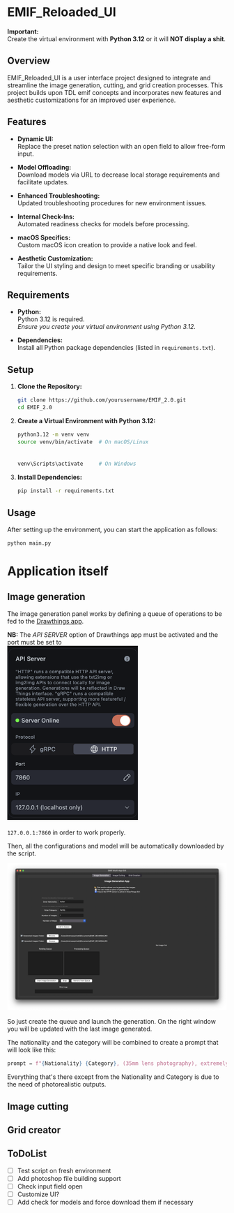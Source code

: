 # EMIF_Reloaded_UI

**Important:**  
Create the virtual environment with **Python 3.12** or it will **NOT display a shit**.

## Overview

EMIF_Reloaded_UI is a user interface project designed to integrate and streamline the image generation, cutting, and grid creation processes. This project builds upon TDL emif concepts and incorporates new features and aesthetic customizations for an improved user experience.

## Features

- **Dynamic UI:**  
  Replace the preset nation selection with an open field to allow free-form input.

- **Model Offloading:**  
  Download models via URL to decrease local storage requirements and facilitate updates.

- **Enhanced Troubleshooting:**  
  Updated troubleshooting procedures for new environment issues.

- **Internal Check-Ins:**  
  Automated readiness checks for models before processing.

- **macOS Specifics:**  
  Custom macOS icon creation to provide a native look and feel.

- **Aesthetic Customization:**  
  Tailor the UI styling and design to meet specific branding or usability requirements.

## Requirements

- **Python:**  
  Python 3.12 is required.  
  _Ensure you create your virtual environment using Python 3.12._

- **Dependencies:**  
  Install all Python package dependencies (listed in `requirements.txt`).

## Setup

1. **Clone the Repository:**

   ```bash
   git clone https://github.com/yourusername/EMIF_2.0.git
   cd EMIF_2.0
   ```

2. **Create a Virtual Environment with Python 3.12:**

   ```bash
   python3.12 -m venv venv
   source venv/bin/activate  # On macOS/Linux


   venv\Scripts\activate     # On Windows
   ```

3. **Install Dependencies:**

   ```bash
   pip install -r requirements.txt
   ```

## Usage

After setting up the environment, you can start the application as follows:

```bash
python main.py
```

# Application itself

## Image generation

The image generation panel works by defining a queue of operations to be fed to the [Drawthings app](https://apps.apple.com/it/app/draw-things-ai-generation/id6444050820?l=en-GB).

**NB:** The _API SERVER_ option of Drawthings app must be activated and the port must be set to  
<img src="ReadMe_images/api_server.png" alt="API SERVER" width="300"><br><br> `127.0.0.1:7860` in order to work properly.

Then, all the configurations and model will be automatically downloaded by the script.

![IMAGE GENERATION WINDOWS](ReadMe_images/1.png)

So just create the queue and launch the generation. On the right window you will be updated with the last image generated.

The nationality and the category will be combined to create a prompt that will look like this:

```python
prompt = f"{Nationality} {Category}, (35mm lens photography), extremely detailed, 4k, shot on dslr, photorealistic, photographic, sharp"
```

Everything that's there except from the Nationality and Category is due to the need of photorealistic outputs.

## Image cutting

## Grid creator

## ToDoList

- [ ] Test script on fresh environment
- [ ] Add photoshop file building support
- [ ] Check input field open
- [ ] Customize UI?
- [ ] Add check for models and force download them if necessary
